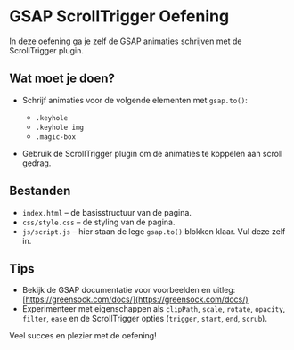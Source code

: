 # GSAP ScrollTrigger Oefening

In deze oefening ga je zelf de GSAP animaties schrijven met de ScrollTrigger plugin.

## Wat moet je doen?

- Schrijf animaties voor de volgende elementen met `gsap.to()`:
  - `.keyhole`
  - `.keyhole img`
  - `.magic-box`

- Gebruik de ScrollTrigger plugin om de animaties te koppelen aan scroll gedrag.

## Bestanden

- `index.html` – de basisstructuur van de pagina.
- `css/style.css` – de styling van de pagina.
- `js/script.js` – hier staan de lege `gsap.to()` blokken klaar. Vul deze zelf in.

## Tips

- Bekijk de GSAP documentatie voor voorbeelden en uitleg: [https://greensock.com/docs/](https://greensock.com/docs/)
- Experimenteer met eigenschappen als `clipPath`, `scale`, `rotate`, `opacity`, `filter`, `ease` en de ScrollTrigger opties (`trigger`, `start`, `end`, `scrub`).

Veel succes en plezier met de oefening!

